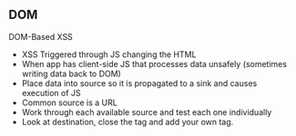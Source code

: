 ## DOM
DOM-Based XSS
* XSS Triggered through JS changing the HTML
* When app has client-side JS that processes data unsafely (sometimes writing data back to DOM)
* Place data into source so it is propagated to a sink and causes execution of JS
* Common source is a URL
* Work through each available source and test each one individually
* Look at destination, close the tag and add your own tag.

